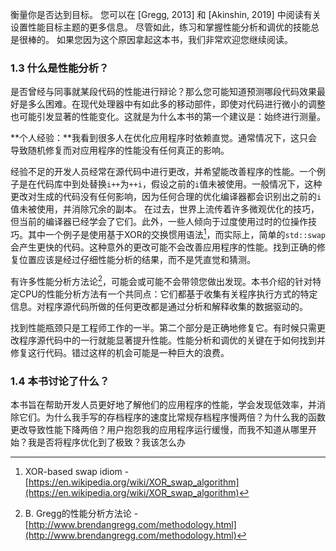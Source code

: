 衡量你是否达到目标。 您可以在 [Gregg, 2013] 和 [Akinshin, 2019] 中阅读有关设置性能目标主题的更多信息。
尽管如此，练习和掌握性能分析和调优的技能总是很棒的。 如果您因为这个原因拿起这本书，我们非常欢迎您继续阅读。

### 1.3 什么是性能分析？

是否曾经与同事就某段代码的性能进行辩论？那么您可能知道预测哪段代码效果最好是多么困难。在现代处理器中有如此多的移动部件，即使对代码进行微小的调整也可能引发显著的性能变化。这就是为什么本书的第一个建议是：始终进行测量。

**个人经验：**我看到很多人在优化应用程序时依赖直觉。通常情况下，这只会导致随机修复而对应用程序的性能没有任何真正的影响。

经验不足的开发人员经常在源代码中进行更改，并希望能改善程序的性能。一个例子是在代码库中到处替换`i++`为`++i`，假设之前的`i`值未被使用。一般情况下，这种更改对生成的代码没有任何影响，因为任何合理的优化编译器都会识别出之前的`i`值未被使用，并消除冗余的副本。
在过去，世界上流传着许多微观优化的技巧，但当前的编译器已经学会了它们。此外，一些人倾向于过度使用过时的位操作技巧。其中一个例子是使用基于XOR的交换惯用语法[^17]，而实际上，简单的`std::swap`会产生更快的代码。这种意外的更改可能不会改善应用程序的性能。找到正确的修复位置应该是经过仔细性能分析的结果，而不是凭直觉和猜测。

有许多性能分析方法论[^18]，可能会或可能不会带领您做出发现。本书介绍的针对特定CPU的性能分析方法有一个共同点：它们都基于收集有关程序执行方式的特定信息。对程序源代码所做的任何更改都是通过分析和解释收集的数据驱动的。

找到性能瓶颈只是工程师工作的一半。第二个部分是正确地修复它。有时候只需更改程序源代码中的一行就能显著提升性能。性能分析和调优的关键在于如何找到并修复这行代码。错过这样的机会可能是一种巨大的浪费。

### 1.4 本书讨论了什么？

本书旨在帮助开发人员更好地了解他们的应用程序的性能，学会发现低效率，并消除它们。为什么我手写的存档程序的速度比常规存档程序慢两倍？为什么我的函数更改导致性能下降两倍？用户抱怨我的应用程序运行缓慢，而我不知道从哪里开始？我是否将程序优化到了极致？我该怎么办

[^17]: XOR-based swap idiom - [https://en.wikipedia.org/wiki/XOR_swap_algorithm](https://en.wikipedia.org/wiki/XOR_swap_algorithm)

[^18]: B. Gregg的性能分析方法论 - [http://www.brendangregg.com/methodology.html](http://www.brendangregg.com/methodology.html)
